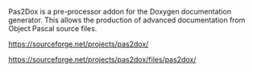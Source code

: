 Pas2Dox is a pre-processor addon for the Doxygen documentation generator. This allows the production of advanced documentation from Object Pascal source files.

https://sourceforge.net/projects/pas2dox/

https://sourceforge.net/projects/pas2dox/files/pas2dox/
